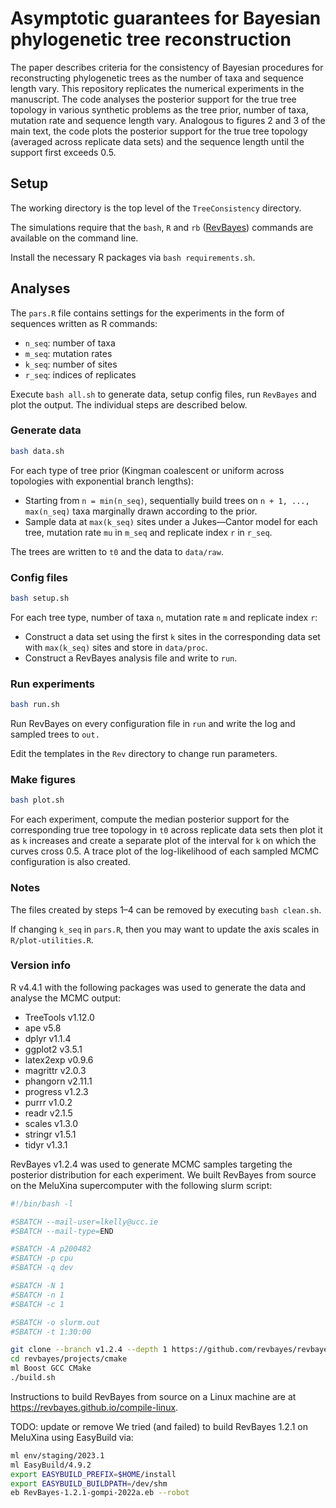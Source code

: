 # Asymptotic guarantees for Bayesian phylogenetic tree reconstruction
The paper describes criteria for the consistency of Bayesian procedures for reconstructing phylogenetic trees as the number of taxa and sequence length vary. This repository replicates the numerical experiments in the manuscript. The code analyses the posterior support for the true tree topology in various synthetic problems as the tree prior, number of taxa, mutation rate and sequence length vary. Analogous to figures 2 and 3 of the main text, the code plots the posterior support for the true tree topology (averaged across replicate data sets) and the sequence length until the support first exceeds 0.5.

## Setup
The working directory is the top level of the `TreeConsistency` directory.

The simulations require that the `bash`, `R` and `rb` ([RevBayes](https://revbayes.github.io)) commands are available on the command line.

Install the necessary R packages via `bash requirements.sh`.

## Analyses
The `pars.R` file contains settings for the experiments in the form of sequences written as R commands:
* `n_seq`: number of taxa
* `m_seq`: mutation rates
* `k_seq`: number of sites
* `r_seq`: indices of replicates

Execute `bash all.sh` to generate data, setup config files, run `RevBayes` and plot the output.
The individual steps are described below.

### Generate data
```bash
bash data.sh
```

For each type of tree prior (Kingman coalescent or uniform across topologies with exponential branch lengths):
* Starting from `n = min(n_seq)`, sequentially build trees on `n + 1, ..., max(n_seq)` taxa marginally drawn according to the prior.
* Sample data at `max(k_seq)` sites under a Jukes—Cantor model for each tree, mutation rate `mu` in `m_seq` and replicate index `r` in `r_seq`.

The trees are written to `t0` and the data to `data/raw`.

### Config files
```bash
bash setup.sh
```
For each tree type, number of taxa `n`, mutation rate `m` and replicate index `r`:
* Construct a data set using the first `k` sites in the corresponding data set with `max(k_seq)` sites and store in `data/proc`.
* Construct a RevBayes analysis file and write to `run`.


### Run experiments
```bash
bash run.sh
```
Run RevBayes on every configuration file in `run` and write the log and sampled trees to `out.`

Edit the templates in the `Rev` directory to change run parameters.

### Make figures
```bash
bash plot.sh
```
For each experiment, compute the median posterior support for the corresponding true tree topology in `t0` across replicate data sets then plot it as `k` increases and create a separate plot of the interval for `k` on which the curves cross 0.5.
A trace plot of the log-likelihood of each sampled MCMC configuration is also created.

### Notes
The files created by steps 1–4 can be removed by executing `bash clean.sh`.

If changing `k_seq` in `pars.R`, then you may want to update the axis scales in `R/plot-utilities.R`.

### Version info
R v4.4.1 with the following packages was used to generate the data and analyse the MCMC output:
- TreeTools v1.12.0
- ape v5.8
- dplyr v1.1.4
- ggplot2 v3.5.1
- latex2exp v0.9.6
- magrittr v2.0.3
- phangorn v2.11.1
- progress v1.2.3
- purrr v1.0.2
- readr v2.1.5
- scales v1.3.0
- stringr v1.5.1
- tidyr v1.3.1

RevBayes v1.2.4 was used to generate MCMC samples targeting the posterior distribution for each experiment.
We built RevBayes from source on the MeluXina supercomputer with the following slurm script:
```bash
#!/bin/bash -l

#SBATCH --mail-user=lkelly@ucc.ie
#SBATCH --mail-type=END

#SBATCH -A p200482
#SBATCH -p cpu
#SBATCH -q dev

#SBATCH -N 1
#SBATCH -n 1
#SBATCH -c 1

#SBATCH -o slurm.out
#SBATCH -t 1:30:00

git clone --branch v1.2.4 --depth 1 https://github.com/revbayes/revbayes.git
cd revbayes/projects/cmake
ml Boost GCC CMake
./build.sh
```
Instructions to build RevBayes from source on a Linux machine are at https://revbayes.github.io/compile-linux.

TODO: update or remove
We tried (and failed) to build RevBayes 1.2.1 on MeluXina using EasyBuild via:
```bash
ml env/staging/2023.1
ml EasyBuild/4.9.2
export EASYBUILD_PREFIX=$HOME/install
export EASYBUILD_BUILDPATH=/dev/shm
eb RevBayes-1.2.1-gompi-2022a.eb --robot
```
